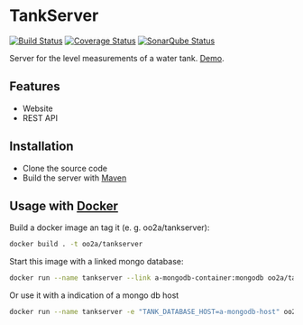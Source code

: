# TankServer
[![Build Status](https://travis-ci.org/ushandelucca/TankServer.png?branch=master)](https://travis-ci.org/ushandelucca/TankServer) [![Coverage Status](https://coveralls.io/repos/github/ushandelucca/TankServer/badge.svg?branch=master)](https://coveralls.io/github/ushandelucca/TankServer?branch=master) [![SonarQube Status](https://img.shields.io/badge/SonarQube-Failed-red.svg)](https://sonarqube.com/overview?id=de.oo2a.tank%3Aserver)

Server for the level measurements of a water tank. [Demo](http://www.oo2a.de).

## Features
* Website
* REST API

## Installation
* Clone the source code
* Build the server with [Maven](http://maven.apache.org)

## Usage with [Docker](https://docs.docker.com/)
Build a docker image an tag it (e. g. oo2a/tankserver):
```bash
docker build . -t oo2a/tankserver
```
Start this image with a linked mongo database:
```bash
docker run --name tankserver --link a-mongodb-container:mongodb oo2a/tankserver
```
Or use it with a indication of a mongo db host
```bash
docker run --name tankserver -e "TANK_DATABASE_HOST=a-mongodb-host" oo2a/tankserver
```
